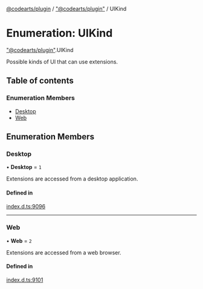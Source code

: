 [@codearts/plugin](../README.md) / ["@codearts/plugin"](../modules/_codearts_plugin_.md) / UIKind

# Enumeration: UIKind

["@codearts/plugin"](../modules/_codearts_plugin_.md).UIKind

Possible kinds of UI that can use extensions.

## Table of contents

### Enumeration Members

- [Desktop](codearts_plugin_.UIKind.md#desktop)
- [Web](codearts_plugin_.UIKind.md#web)

## Enumeration Members

### Desktop

• **Desktop** = ``1``

Extensions are accessed from a desktop application.

#### Defined in

[index.d.ts:9096](https://github.com/shuyaqian/cloudide-plugin-api/blob/5b69219/index.d.ts#L9096)

___

### Web

• **Web** = ``2``

Extensions are accessed from a web browser.

#### Defined in

[index.d.ts:9101](https://github.com/shuyaqian/cloudide-plugin-api/blob/5b69219/index.d.ts#L9101)
